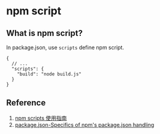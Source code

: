 # npm script

## What is npm script?
In package.json, use ```scripts``` define npm script.

```
{
  // ...
  "scripts": {
    "build": "node build.js"
  }
}
```



## Reference
1. [npm scripts 使用指南](http://www.ruanyifeng.com/blog/2016/10/npm_scripts.html)
2. [package.json-Specifics of npm's package.json handling](https://docs.npmjs.com/files/package.json)
